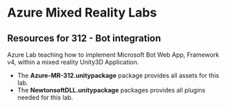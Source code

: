 # Azure Mixed Reality Labs

## Resources for 312 - Bot integration

Azure Lab teaching how to implement Microsoft Bot Web App, Framework v4, within a mixed reality Unity3D Application.

- The **Azure-MR-312.unitypackage** package provides all assets for this lab.
- The **NewtonsoftDLL.unitypackage** packages provides all plugins needed for this lab.